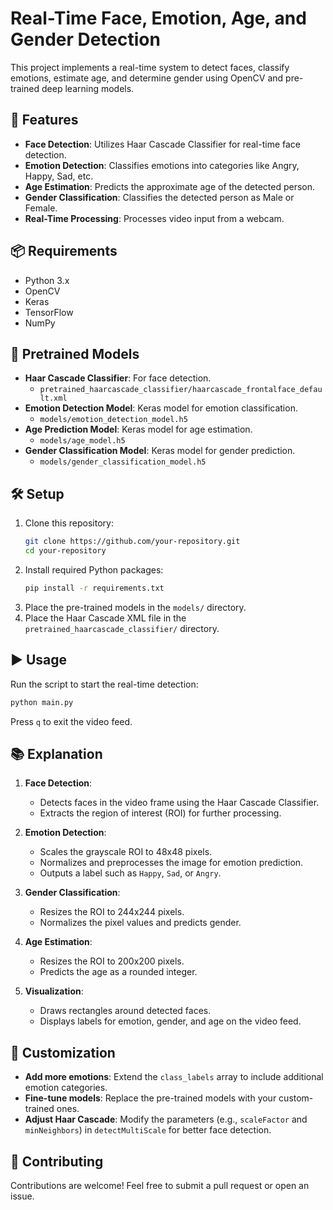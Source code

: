 # Real-Time Face, Emotion, Age, and Gender Detection

This project implements a real-time system to detect faces, classify emotions, estimate age, and determine gender using OpenCV and pre-trained deep learning models.

## 🚀 Features
- **Face Detection**: Utilizes Haar Cascade Classifier for real-time face detection.
- **Emotion Detection**: Classifies emotions into categories like Angry, Happy, Sad, etc.
- **Age Estimation**: Predicts the approximate age of the detected person.
- **Gender Classification**: Classifies the detected person as Male or Female.
- **Real-Time Processing**: Processes video input from a webcam.

## 📦 Requirements
- Python 3.x
- OpenCV
- Keras
- TensorFlow
- NumPy

## 📂 Pretrained Models
- **Haar Cascade Classifier**: For face detection.
  - `pretrained_haarcascade_classifier/haarcascade_frontalface_default.xml`
- **Emotion Detection Model**: Keras model for emotion classification.
  - `models/emotion_detection_model.h5`
- **Age Prediction Model**: Keras model for age estimation.
  - `models/age_model.h5`
- **Gender Classification Model**: Keras model for gender prediction.
  - `models/gender_classification_model.h5`

## 🛠 Setup
1. Clone this repository:
   ```bash
   git clone https://github.com/your-repository.git
   cd your-repository
   ```
2. Install required Python packages:
   ```bash
   pip install -r requirements.txt
   ```
3. Place the pre-trained models in the `models/` directory.
4. Place the Haar Cascade XML file in the `pretrained_haarcascade_classifier/` directory.

## ▶️ Usage
Run the script to start the real-time detection:
```bash
python main.py
```
Press `q` to exit the video feed.

## 📚 Explanation
1. **Face Detection**:
   - Detects faces in the video frame using the Haar Cascade Classifier.
   - Extracts the region of interest (ROI) for further processing.

2. **Emotion Detection**:
   - Scales the grayscale ROI to 48x48 pixels.
   - Normalizes and preprocesses the image for emotion prediction.
   - Outputs a label such as `Happy`, `Sad`, or `Angry`.

3. **Gender Classification**:
   - Resizes the ROI to 244x244 pixels.
   - Normalizes the pixel values and predicts gender.

4. **Age Estimation**:
   - Resizes the ROI to 200x200 pixels.
   - Predicts the age as a rounded integer.

5. **Visualization**:
   - Draws rectangles around detected faces.
   - Displays labels for emotion, gender, and age on the video feed.

## 🔧 Customization
- **Add more emotions**: Extend the `class_labels` array to include additional emotion categories.
- **Fine-tune models**: Replace the pre-trained models with your custom-trained ones.
- **Adjust Haar Cascade**: Modify the parameters (e.g., `scaleFactor` and `minNeighbors`) in `detectMultiScale` for better face detection.

## 🤝 Contributing
Contributions are welcome! Feel free to submit a pull request or open an issue.
